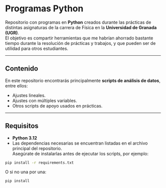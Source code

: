 # Programas Python

Repositorio con programas en **Python** creados durante las prácticas de distintas asignaturas de la carrera de Física en la **Universidad de Granada (UGR)**.  
El objetivo es compartir herramientas que me habrían ahorrado bastante tiempo durante la resolución de prácticas y trabajos, y que pueden ser de utilidad para otros estudiantes.

---

## Contenido

En este repositorio encontrarás principalmente **scripts de análisis de datos**, entre ellos:

- Ajustes lineales.
- Ajustes con múltiples variables.
- Otros scripts de apoyo usados en prácticas.

---

## Requisitos

- **Python 3.12**  
- Las dependencias necesarias se encuentran listadas en el archivo principal del repositorio.  
  Asegúrate de instalarlas antes de ejecutar los scripts, por ejemplo:

```bash
pip install -r requirements.txt
```
O si no una por una:

```bash
pip install 

